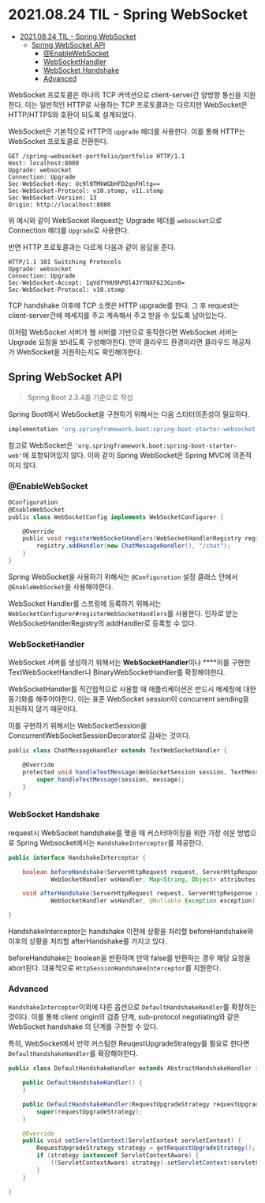 # 2021.08.24 TIL - Spring WebSocket

- [2021.08.24 TIL - Spring WebSocket](#20210824-til---spring-websocket)
  - [Spring WebSocket API](#spring-websocket-api)
    - [@EnableWebSocket](#enablewebsocket)
    - [WebSocketHandler](#websockethandler)
    - [WebSocket Handshake](#websocket-handshake)
    - [Advanced](#advanced)

WebSocket 프로토콜은 하나의 TCP 커넥션으로 client-server간 양방향 통신을 지원한다. 이는 일반적인 HTTP로 사용하는 TCP 프로토콜과는 다르지만 WebSocket은 HTTP/HTTPS와 호환이 되도록 설계되었다.

WebSocket은 기본적으로 HTTP의 `upgrade` 헤더를 사용한다. 이를 통해 HTTP는 WebSocket 프로토콜로 전환한다.

```
GET /spring-websocket-portfolio/portfolio HTTP/1.1
Host: localhost:8080
Upgrade: websocket 
Connection: Upgrade 
Sec-WebSocket-Key: Uc9l9TMkWGbHFD2qnFHltg==
Sec-WebSocket-Protocol: v10.stomp, v11.stomp
Sec-WebSocket-Version: 13
Origin: http://localhost:8080
```

위 예시와 같이 WebSocket Request는 Upgrade 헤더를 `websocket`으로 Connection 헤더를 `Upgrade`로 사용한다.

반면 HTTP 프로토콜과는 다르게 다음과 같이 응답을 준다.

```
HTTP/1.1 101 Switching Protocols 
Upgrade: websocket
Connection: Upgrade
Sec-WebSocket-Accept: 1qVdfYHU9hPOl4JYYNXF623Gzn0=
Sec-WebSocket-Protocol: v10.stomp
```

TCP handshake 이후에 TCP 소켓은 HTTP upgrade를 한다. 그 후 request는 client-server간에 메세지를 주고 계속해서 주고 받을 수 있도록 남아있는다.

이처럼 WebSocket 서버가 웹 서버를 기반으로 동작한다면 WebSocket 서버는 Upgrade 요청을 보내도록 구성해야한다. 만약 클라우드 환경이라면 클라우드 제공자가 WebSocket을 지원하는지도 확인해야한다.

## Spring WebSocket API

> Spring Boot 2.3.4를 기준으로 작성

Spring Boot에서 WebSocket을 구현하기 위해서는 다음 스타터의존성이 필요하다.

```groovy
implementation 'org.springframework.boot:spring-boot-starter-websocket'
```

참고로 WebSocket은 `'org.springframework.boot:spring-boot-starter-web'`에 포항되어있지 않다. 이와 같이 Spring WebSocket은 Spring MVC에 의존적이지 않다. 

### @EnableWebSocket

```groovy
@Configuration
@EnableWebSocket
public class WebSocketConfig implements WebSocketConfigurer {

    @Override
    public void registerWebSocketHandlers(WebSocketHandlerRegistry registry) {
        registry.addHandler(new ChatMessageHandler(), "/chat");
    }
}
```

Spring WebSocket을 사용하기 위해서는 `@Configuration` 설정 클래스 안에서 `@EnableWebSocket`을 사용해야한다.

WebSocket Handler를 스프링에 등록하기 위해서는 `WebSocketConfigurer#registerWebSocketHandlers`를 사용한다. 인자로 받는 WebSocketHandlerRegistry의 addHandler로 등록할 수 있다.

### WebSocketHandler

WebSocket 서버를 생성하기 위해서는 **WebSocketHandler**이나 ****이를 구현한 TextWebSocketHandler나 BinaryWebSocketHandler를 확장해야한다.

WebSocketHandler를 직간접적으로 사용할 때 애플리케이션은 반드시 메세징에 대한 동기화를 해주어야한다. 이는 표준 WebSocket session이 concurrent sending을 지원하지 않기 때문이다.

이를 구현하기 위해서는 WebSocketSession을 ConcurrentWebSocketSessionDecorator로 감싸는 것이다.

```groovy
public class ChatMessageHandler extends TextWebSocketHandler {

    @Override
    protected void handleTextMessage(WebSocketSession session, TextMessage message) throws Exception {
        super.handleTextMessage(session, message);
    }
}
```

### WebSocket Handshake

request시 WebSocket handshake를 맺을 때 커스터마이징을 위한 가장 쉬운 방법으로 Spring Websocket에서는 `HandshakeInterceptor`를 제공한다.

```java
public interface HandshakeInterceptor {

	boolean beforeHandshake(ServerHttpRequest request, ServerHttpResponse response,
			WebSocketHandler wsHandler, Map<String, Object> attributes) throws Exception;

	void afterHandshake(ServerHttpRequest request, ServerHttpResponse response,
			WebSocketHandler wsHandler, @Nullable Exception exception);

}
```

HandshakeInterceptor는 handshake 이전에 상황을 처리할 beforeHandshake와 이후의 상황을 처리할 afterHandshake를 가지고 있다.

beforeHandshake는 boolean을 반환하며 만약 false를 반환하는 경우 해당 요청을 abort된다. 대표적으로 `HttpSessionHandshakeInterceptor`를 지원한다.

### Advanced

`HandshakeInterceptor`이외에 다른 옵션으로 `DefaultHandshakeHandler`를 확장하는 것이다. 이를 통해 client origin의 검증 단계, sub-protocol negotiating와 같은 WebSocket handshake 의 단계를 구현할 수 있다.

특히, WebSocket에서 만약 커스텀한 ReuqestUpgradeStrategy를 필요로 한다면 `DefaultHandshakeHandler`를 확장해야한다.

```java
public class DefaultHandshakeHandler extends AbstractHandshakeHandler implements ServletContextAware {

	public DefaultHandshakeHandler() {
	}

	public DefaultHandshakeHandler(RequestUpgradeStrategy requestUpgradeStrategy) {
		super(requestUpgradeStrategy);
	}

	@Override
	public void setServletContext(ServletContext servletContext) {
		RequestUpgradeStrategy strategy = getRequestUpgradeStrategy();
		if (strategy instanceof ServletContextAware) {
			((ServletContextAware) strategy).setServletContext(servletContext);
		}
	}

}
```
